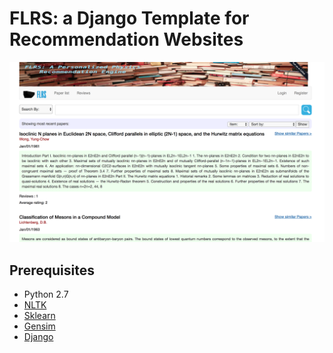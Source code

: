 # FLRS: a Django Template for Recommendation Websites 

![scalar](./image/shot.png)

Prerequisites
-------------
- Python 2.7
- [NLTK](http://www.nltk.org/)
- [Sklearn](http://scikit-learn.org/stable/)
- [Gensim](https://radimrehurek.com/gensim/)
- [Django](https://www.djangoproject.com/)

